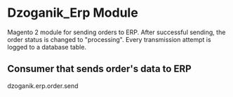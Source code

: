 # Dzoganik_Erp Module

Magento 2 module for sending orders to ERP.
After successful sending, the order status is changed to "processing".
Every transmission attempt is logged to a database table.

## Consumer that sends order's data to ERP
dzoganik.erp.order.send
